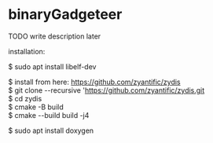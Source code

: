 # binaryGadgeteer 
TODO write description later  

installation:  

$ sudo apt install libelf-dev  
 
$ install from here: https://github.com/zyantific/zydis  
$ git clone --recursive 'https://github.com/zyantific/zydis.git  
$ cd zydis  
$ cmake -B build  
$ cmake --build build -j4  
 
$ sudo apt install doxygen 
